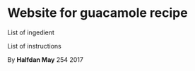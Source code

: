 # Website for guacamole recipe

List of ingedient

List of instructions

By **Halfdan May** 254 2017
